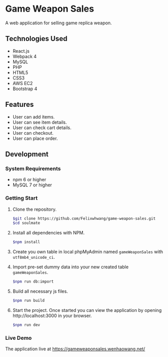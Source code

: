 # Game Weapon Sales
A web application for selling game replica weapon.

## Technologies Used
- React.js
- Webpack 4
- MySQL
- PHP
- HTML5
- CSS3
- AWS EC2
- Bootstrap 4

## Features
- User can add items.
- User can see item details.
- User can check cart details.
- User can checkout.
- User can place order.

## Development
### System Requirements
- npm 6 or higher
- MySQL 7 or higher

### Getting Start
1. Clone the repository.

    ```bash
    $git clone https://github.com/Felixwhwang/game-weapon-sales.git
    $cd soulmate
    ```
2. Install all dependencies with NPM.

    ```bash
    $npm install
    ```

3. Create you own table in local phpMyAdmin named `gameWeaponSales` with `utf8mb4_unicode_ci`.

4. Import pre-set dummy data into your new created table `gameWeaponSales`.

    ```bash
    $npm run db:import
    ```

5. Build all necessary js files.

    ```bash
    $npm run build
    ```

6. Start the project. Once started you can view the application by opening http://localhost:3000 in your browser.

    ```bash
    $npm run dev
    ```
### Live Demo
The application live at https://gameweaponsales.wenhaowang.net/
